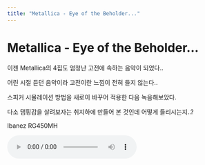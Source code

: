 ```yaml
---
title: "Metallica - Eye of the Beholder..."
---
```

# Metallica - Eye of the Beholder...

이젠 Metallica의 4집도 엄청난 고전에 속하는 음악이 되었다..

어린 시절 듣던 음악이라 고전이란 느낌이 전혀 들지 않는다..

스피커 시뮬레이션 방법을 새로이 바꾸어 적용한 다음 녹음해보았다.

다소 댐핑감을 살려보자는 취지하에 만들어 본 것인데 어떻게 들리시는지..?

Ibanez RG450MH

![audio](56167c8c70757d353cdda61cb0ff3388.mp3)



